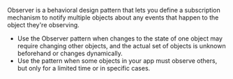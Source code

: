 Observer is a behavioral design pattern that lets you define a subscription mechanism to notify multiple objects about any events that happen to the object they're observing.

- Use the Observer pattern when changes to the state of one object may require changing other objects, and the actual set of objects is unknown beforehand or changes dynamically.
- Use the pattern when some objects in your app must observe others, but only for a limited time or in specific cases.

